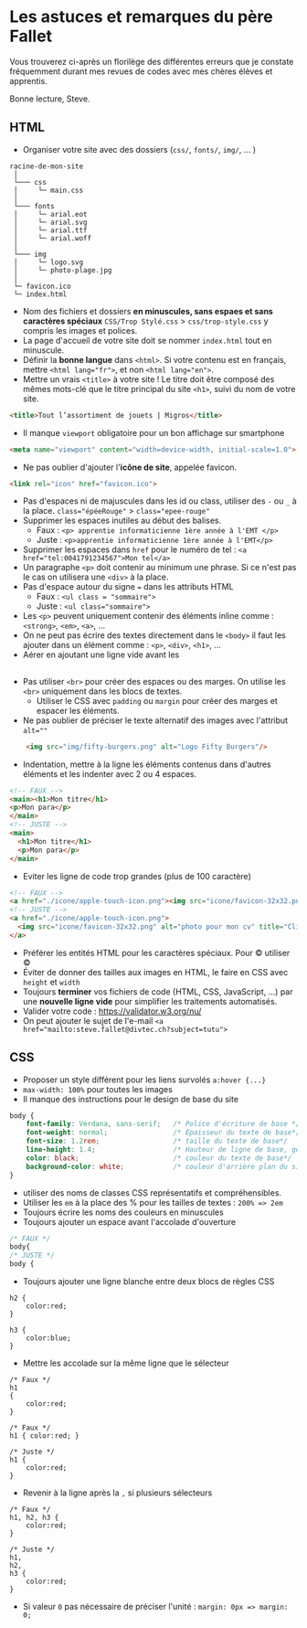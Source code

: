 # Les astuces et remarques du père Fallet
Vous trouverez ci-après un florilège des différentes erreurs que je constate fréquemment
durant mes revues de codes avec mes chères élèves et apprentis.

Bonne lecture, Steve.
## HTML
* Organiser votre site avec des dossiers (`css/`, `fonts/`, `img/`, ... )
 ```
racine-de-mon-site
  │  
  └─── css
  │     └─ main.css
  │ 
  └─── fonts
  │     └─ arial.eot
  │     └─ arial.svg
  │     └─ arial.ttf
  │     └─ arial.woff
  │ 
  └─── img
  │     └─ logo.svg
  │     └─ photo-plage.jpg  
  │ 
  └─ favicon.ico
  └─ index.html
 ```
* Nom des fichiers et dossiers **en minuscules, sans espaes et sans caractères spéciaux** `CSS/Trop Stylé.css` > `css/trop-style.css`
 y compris les images et polices.
* La page d'accueil de votre site doit se nommer `index.html` tout en minuscule.
* Définir la **bonne langue** dans `<html>`.
  Si votre contenu est en français, mettre `<html lang="fr">`, et non `<html lang="en">`.
* Mettre un vrais `<title>` à votre site !
  Le titre doit être composé des mêmes mots-clé que le titre principal du site `<h1>`, suivi du nom de votre site.
```html
<title>Tout l’assortiment de jouets | Migros</title>
```` 
* Il manque `viewport` obligatoire pour un bon affichage sur smartphone 
```html
<meta name="viewport" content="width=device-width, initial-scale=1.0">
```
* Ne pas oublier d'ajouter l'**icône de site**, appelée favicon.
```html
<link rel="icon" href="favicon.ico">
```
* Pas d'espaces ni de majuscules dans les id ou class, utiliser des `-` ou  `_` à la place. `class="épéeRouge"` > `class="epee-rouge"`
* Supprimer les espaces inutiles au début des balises.
  * Faux : `<p> apprentie informaticienne 1ère année à l'EMT </p>`
  * Juste : `<p>apprentie informaticienne 1ère année à l'EMT</p>`
* Supprimer les espaces dans `href` pour le numéro de tel : `<a href="tel:0041791234567">Mon tel</a>`
* Un paragraphe `<p>` doit contenir au minimum une phrase. Si ce n'est pas le cas on utilisera une `<div>` à la place.
* Pas d'espace autour du signe `=` dans les attributs HTML
    * Faux : `<ul class = "sommaire">`
    * Juste : `<ul class="sommaire">`
* Les `<p>` peuvent uniquement contenir des éléments inline comme : `<strong>`, `<em>`, `<a>`, ...
* On ne peut pas écrire des textes directement dans le `<body>` il faut les ajouter dans un élément comme : `<p>`, `<div>`, `<h1>`, ...
* Aérer en ajoutant une ligne vide avant les <h2>
* Pas utiliser `<br>` pour créer des espaces ou des marges. On utilise les `<br>` uniquement dans les blocs de textes.
  * Utiliser le CSS avec `padding` ou `margin` pour créer des marges et espacer les éléments.
* Ne pas oublier de préciser le texte alternatif des images avec l'attribut `alt=""`
```html
    <img src="img/fifty-burgers.png" alt="Logo Fifty Burgers"/>
```` 
* Indentation, mettre à la ligne les éléments contenus dans d'autres éléments et les indenter avec 2 ou 4 espaces.
```html
<!-- FAUX -->
<main><h1>Mon titre</h1>
<p>Mon para</p>
</main>
<!-- JUSTE -->
<main>
  <h1>Mon titre</h1>
  <p>Mon para</p>
</main>
```
* Eviter les ligne de code trop grandes (plus de 100 caractère)
```html
<!-- FAUX -->
<a href="./icone/apple-touch-icon.png"><img src="icone/favicon-32x32.png" alt="photo pour mon cv" title="Cliquez pour agrandir" ></a>
<!-- JUSTE -->
<a href="./icone/apple-touch-icon.png">
  <img src="icone/favicon-32x32.png" alt="photo pour mon cv" title="Cliquez pour agrandir" >
</a>
```
* Préférer les entités HTML pour les caractères spéciaux. Pour © utiliser &copy;
* Éviter de donner des tailles aux images en HTML, le faire en CSS avec `height` et `width`
* Toujours **terminer** vos fichiers de code (HTML, CSS, JavaScript, ...) par une **nouvelle ligne vide** pour simplifier les traitements automatisés.
* Valider votre code : https://validator.w3.org/nu/
* On peut ajouter le sujet de l'e-mail `<a href="mailto:steve.fallet@divtec.ch?subject=tutu">` 
## CSS
* Proposer un style différent pour les liens survolés `a:hover {...}`
* `max-width: 100%` pour toutes les images
* Il manque des instructions pour le design de base du site
```css
body {
    font-family: Verdana, sans-serif;   /* Police d'écriture de base */
    font-weight: normal;                /* Epaisseur du texte de base*/
    font-size: 1.2rem;                  /* taille du texte de base*/
    line-height: 1.4;                   /* Hauteur de ligne de base, généralement entre 1.3 et 1.7 */
    color: black;                       /* couleur du texte de base*/
    background-color: white;            /* couleur d'arrière plan du site */
}
```
* utiliser des noms de classes CSS représentatifs et compréhensibles.
* Utiliser les `em` à la place des % pour les tailles de textes : `200% => 2em`
* Toujours écrire les noms des couleurs en minuscules
* Toujours ajouter un espace avant l'accolade d'ouverture
```css
/* FAUX */
body{
/* JUSTE */
body {
```
* Toujours ajouter une ligne blanche entre deux blocs de règles CSS
```
h2 {
    color:red;
}

h3 {
    color:blue;
}
```  
* Mettre les accolade sur la même ligne que le sélecteur
```
/* Faux */
h1
{
    color:red;
}

/* Faux */
h1 { color:red; }

/* Juste */
h1 {
    color:red;
}
```
* Revenir à la ligne après la `,` si plusieurs sélecteurs
```
/* Faux */ 
h1, h2, h3 {
    color:red;
}

/* Juste */
h1,
h2,
h3 {
    color:red;
}
```
* Si valeur `0` pas nécessaire de préciser l'unité : `margin: 0px => margin: 0;`




